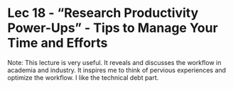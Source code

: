 # Lec 18 - “Research Productivity Power-Ups” - Tips to Manage Your Time and Efforts

Note: This lecture is very useful. It reveals and discusses the workflow in academia and industry. It inspires me to think of pervious experiences and optimize the workflow. I like the technical debt part.
##
